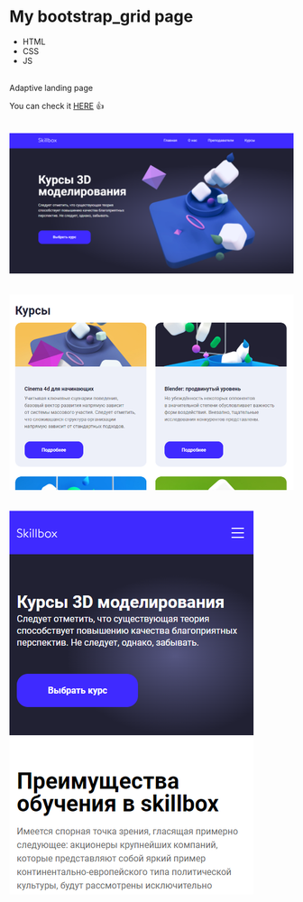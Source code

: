# My bootstrap_grid page

- HTML
- CSS
- JS
<br>
Adaptive landing page

You can check it [HERE](https://artemtricks.github.io/Portfolio_bootstrap_grid/) :+1:
<br>
<br>
<br>
![screenshots](https://github.com/artemtricks/Portfolio_bootstrap_grid/blob/main/image/%D0%A1%D0%BD%D0%B8%D0%BC%D0%BE%D0%BA%20%D1%8D%D0%BA%D1%80%D0%B0%D0%BD%D0%B0_20230127_224619.png)
<br>
<br>
<br>
![screenshots](https://github.com/artemtricks/Portfolio_bootstrap_grid/blob/main/image/%D0%A1%D0%BD%D0%B8%D0%BC%D0%BE%D0%BA%20%D1%8D%D0%BA%D1%80%D0%B0%D0%BD%D0%B0_20230127_224730.png)
<br>
<br>
<br>
![screenshots](https://github.com/artemtricks/Portfolio_bootstrap_grid/blob/main/image/%D0%A1%D0%BD%D0%B8%D0%BC%D0%BE%D0%BA%20%D1%8D%D0%BA%D1%80%D0%B0%D0%BD%D0%B0_20230127_224800.png)

